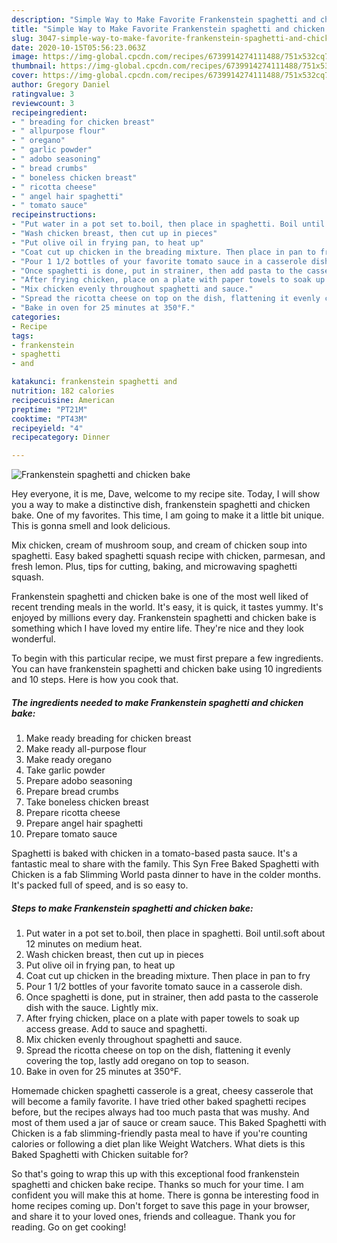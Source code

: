 ```yaml
---
description: "Simple Way to Make Favorite Frankenstein spaghetti and chicken bake"
title: "Simple Way to Make Favorite Frankenstein spaghetti and chicken bake"
slug: 3047-simple-way-to-make-favorite-frankenstein-spaghetti-and-chicken-bake
date: 2020-10-15T05:56:23.063Z
image: https://img-global.cpcdn.com/recipes/6739914274111488/751x532cq70/frankenstein-spaghetti-and-chicken-bake-recipe-main-photo.jpg
thumbnail: https://img-global.cpcdn.com/recipes/6739914274111488/751x532cq70/frankenstein-spaghetti-and-chicken-bake-recipe-main-photo.jpg
cover: https://img-global.cpcdn.com/recipes/6739914274111488/751x532cq70/frankenstein-spaghetti-and-chicken-bake-recipe-main-photo.jpg
author: Gregory Daniel
ratingvalue: 3
reviewcount: 3
recipeingredient:
- " breading for chicken breast"
- " allpurpose flour"
- " oregano"
- " garlic powder"
- " adobo seasoning"
- " bread crumbs"
- " boneless chicken breast"
- " ricotta cheese"
- " angel hair spaghetti"
- " tomato sauce"
recipeinstructions:
- "Put water in a pot set to.boil, then place in spaghetti. Boil until.soft about 12 minutes on medium heat."
- "Wash chicken breast, then cut up in pieces"
- "Put olive oil in frying pan, to heat up"
- "Coat cut up chicken in the breading mixture. Then place in pan to fry"
- "Pour 1 1/2 bottles of your favorite tomato sauce in a casserole dish."
- "Once spaghetti is done, put in strainer, then add pasta to the casserole dish with the sauce. Lightly mix."
- "After frying chicken, place on a plate with paper towels to soak up access grease. Add to sauce and spaghetti."
- "Mix chicken evenly throughout spaghetti and sauce."
- "Spread the ricotta cheese on top on the dish, flattening it evenly covering the top, lastly add oregano on top to season."
- "Bake in oven for 25 minutes at 350°F."
categories:
- Recipe
tags:
- frankenstein
- spaghetti
- and

katakunci: frankenstein spaghetti and 
nutrition: 182 calories
recipecuisine: American
preptime: "PT21M"
cooktime: "PT43M"
recipeyield: "4"
recipecategory: Dinner

---
```



![Frankenstein spaghetti and chicken bake](https://img-global.cpcdn.com/recipes/6739914274111488/751x532cq70/frankenstein-spaghetti-and-chicken-bake-recipe-main-photo.jpg)

Hey everyone, it is me, Dave, welcome to my recipe site. Today, I will show you a way to make a distinctive dish, frankenstein spaghetti and chicken bake. One of my favorites. This time, I am going to make it a little bit unique. This is gonna smell and look delicious.

Mix chicken, cream of mushroom soup, and cream of chicken soup into spaghetti. Easy baked spaghetti squash recipe with chicken, parmesan, and fresh lemon. Plus, tips for cutting, baking, and microwaving spaghetti squash.

Frankenstein spaghetti and chicken bake is one of the most well liked of recent trending meals in the world. It's easy, it is quick, it tastes yummy. It's enjoyed by millions every day. Frankenstein spaghetti and chicken bake is something which I have loved my entire life. They're nice and they look wonderful.


To begin with this particular recipe, we must first prepare a few ingredients. You can have frankenstein spaghetti and chicken bake using 10 ingredients and 10 steps. Here is how you cook that.

<!--inarticleads1-->

##### The ingredients needed to make Frankenstein spaghetti and chicken bake:

1. Make ready  breading for chicken breast
1. Make ready  all-purpose flour
1. Make ready  oregano
1. Take  garlic powder
1. Prepare  adobo seasoning
1. Prepare  bread crumbs
1. Take  boneless chicken breast
1. Prepare  ricotta cheese
1. Prepare  angel hair spaghetti
1. Prepare  tomato sauce


Spaghetti is baked with chicken in a tomato-based pasta sauce. It&#39;s a fantastic meal to share with the family. This Syn Free Baked Spaghetti with Chicken is a fab Slimming World pasta dinner to have in the colder months. It&#39;s packed full of speed, and is so easy to. 

<!--inarticleads2-->

##### Steps to make Frankenstein spaghetti and chicken bake:

1. Put water in a pot set to.boil, then place in spaghetti. Boil until.soft about 12 minutes on medium heat.
1. Wash chicken breast, then cut up in pieces
1. Put olive oil in frying pan, to heat up
1. Coat cut up chicken in the breading mixture. Then place in pan to fry
1. Pour 1 1/2 bottles of your favorite tomato sauce in a casserole dish.
1. Once spaghetti is done, put in strainer, then add pasta to the casserole dish with the sauce. Lightly mix.
1. After frying chicken, place on a plate with paper towels to soak up access grease. Add to sauce and spaghetti.
1. Mix chicken evenly throughout spaghetti and sauce.
1. Spread the ricotta cheese on top on the dish, flattening it evenly covering the top, lastly add oregano on top to season.
1. Bake in oven for 25 minutes at 350°F.


Homemade chicken spaghetti casserole is a great, cheesy casserole that will become a family favorite. I have tried other baked spaghetti recipes before, but the recipes always had too much pasta that was mushy. And most of them used a jar of sauce or cream sauce. This Baked Spaghetti with Chicken is a fab slimming-friendly pasta meal to have if you&#39;re counting calories or following a diet plan like Weight Watchers. What diets is this Baked Spaghetti with Chicken suitable for? 

So that's going to wrap this up with this exceptional food frankenstein spaghetti and chicken bake recipe. Thanks so much for your time. I am confident you will make this at home. There is gonna be interesting food in home recipes coming up. Don't forget to save this page in your browser, and share it to your loved ones, friends and colleague. Thank you for reading. Go on get cooking!
